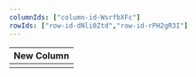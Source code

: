 ```yaml
---
columnIds: ["column-id-WsrfbXFc"]
rowIds: ["row-id-dNli0Ztd","row-id-rPH2gR3I"]
---
```


| New Column |
| -------- |
|          |